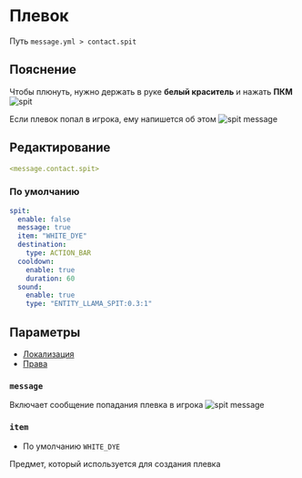 # Плевок
Путь `message.yml > contact.spit`

## Пояснение
Чтобы плюнуть, нужно держать в руке **белый краситель** и нажать **ПКМ**
![spit](/spit.gif)

Если плевок попал в игрока, ему напишется об этом
![spit message](/spit.png)

## Редактирование
```yaml
<message.contact.spit>
```

### По умолчанию
```yaml
spit:
  enable: false
  message: true
  item: "WHITE_DYE"
  destination:
    type: ACTION_BAR
  cooldown:
    enable: true
    duration: 60
  sound:
    enable: true
    type: "ENTITY_LLAMA_SPIT:0.3:1"
```

## Параметры

- [Локализация](/docs/localizations/ru_ru/message/contact/spit/)
- [Права](/docs/permission/message/contact/spit/)

<!--@include: @/parts/enable.md-->

### `message`

Включает сообщение попадания плевка в игрока
![spit message](/spit.png)

### `item`
- По умолчанию `WHITE_DYE`

Предмет, который используется для создания плевка

<!--@include: @/parts/destination.md-->
<!--@include: @/parts/cooldown.md-->
<!--@include: @/parts/sound.md-->